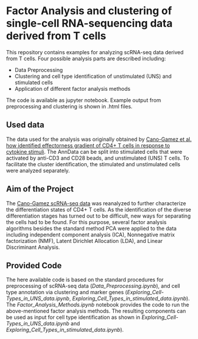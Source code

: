 # Factor Analysis and clustering of single-cell RNA-sequencing data derived from T cells 

This repository contains examples for analyzing scRNA-seq data derived from T cells. Four possible analysis parts are described including: 

- Data Preprocessing 
- Clustering and cell type identification of unstimulated (UNS) and stimulated cells 
- Application of different factor analysis methods

The code is available as jupyter notebook. Example output from preprocessing and clustering is shown in .html files. 

## Used data 
The data used for the analysis was originally obtained by [Cano-Gamez et al. how identified effectorness gradient of CD4+ T cells in response to cytokine stimuli](https://www.nature.com/articles/s41467-020-15543-y). 
The AnnData can be split into stimulated cells that were activated by anti-CD3 and CD28 beads, and unstimulated (UNS) T cells. To facilitate the cluster identification, the stimulated and unstimulated cells were analyzed separately. 

## Aim of the Project 
The [Cano-Gamez scRNA-seq data]( https://www.nature.com/articles/s41467-020-15543-y) was reanalyzed to further characterize the differentiation states of CD4+ T cells. As the identification of the diverse differentiation stages has turned out to be difficult, new ways for separating the cells had to be found. For this purpose, several factor analysis algorithms besides the standard method PCA were applied to the data including independent component analysis (ICA), Non­negative matrix factorization (NMF), Latent Dirichlet Allocation (LDA), and Linear Discriminant Analysis. 

## Provided Code 
The here available code is based on the standard procedures for preprocessing of scRNA-seq data (*Data_Preprocessing.ipynb*), and cell type annotation via clustering and marker genes (*Exploring_Cell-Types_in_UNS_data.ipynb*,  *Exploring_Cell_Types_in_stimulated_data.ipynb*). The *Factor_Analysis_Methods.ipynb* notebook provides the code to run the above-mentioned factor analysis methods. The resulting components can be used as input for cell type identification as shown in *Exploring_Cell-Types_in_UNS_data.ipynb* and *Exploring_Cell_Types_in_stimulated_data.ipynb*).


